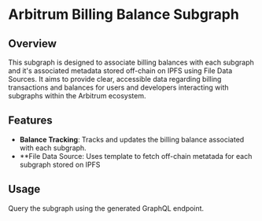 # Arbitrum Billing Balance Subgraph

## Overview

This subgraph is designed to associate billing balances with each subgraph and it's associated metadata stored off-chain on IPFS using File Data Sources. It aims to provide clear, accessible data regarding billing transactions and balances for users and developers interacting with subgraphs within the Arbitrum ecosystem.

## Features

- **Balance Tracking**: Tracks and updates the billing balance associated with each subgraph.
- \*\*File Data Source: Uses template to fetch off-chain metatada for each subgraph stored on IPFS

## Usage

Query the subgraph using the generated GraphQL endpoint.
